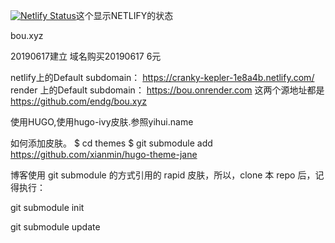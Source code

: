 [![Netlify Status](https://api.netlify.com/api/v1/badges/afba6090-da3e-41ab-a36e-5237964f0ba4/deploy-status)](https://app.netlify.com/sites/cranky-kepler-1e8a4b/deploys)这个显示NETLIFY的状态

bou.xyz

20190617建立 域名购买20190617 6元

netlify上的Default subdomain： https://cranky-kepler-1e8a4b.netlify.com/
render 上的Default subdomain： https://bou.onrender.com
这两个源地址都是 https://github.com/endg/bou.xyz

使用HUGO,使用hugo-ivy皮肤.参照yihui.name



如何添加皮肤。 $ cd themes $ git submodule add https://github.com/xianmin/hugo-theme-jane

博客使用 git submodule 的方式引用的 rapid 皮肤，所以，clone 本 repo 后，记得执行：

git submodule init

git submodule update
